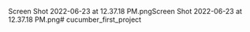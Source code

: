 Screen Shot 2022-06-23 at 12.37.18 PM.pngScreen Shot 2022-06-23 at 12.37.18 PM.png# cucumber_first_project
